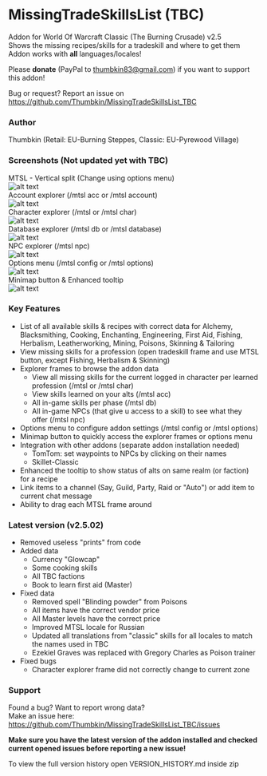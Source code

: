 # MissingTradeSkillsList (TBC)
Addon for World Of Warcraft Classic (The Burning Crusade) v2.5  
Shows the missing recipes/skills for a tradeskill and where to get them  
Addon works with **all** languages/locales! 

Please **donate** (PayPal to thumbkin83@gmail.com) if you want to support this addon!

Bug or request? Report an issue on https://github.com/Thumbkin/MissingTradeSkillsList_TBC

### Author
Thumbkin (Retail: EU-Burning Steppes, Classic: EU-Pyrewood Village)

### Screenshots (Not updated yet with TBC)
MTSL - Vertical split (Change using options menu)  
![alt text](http://www.thumbkin.be/mtsl/images/tbc/mtsl_main.png "Missing TradeSkills List - Main window")  
Account explorer (/mtsl acc or /mtsl account)  
![alt text](http://www.thumbkin.be/mtsl/images/tbc/mtsl_account.png "Missing TradeSkills List - Account explorer")  
Character explorer (/mtsl or /mtsl char)  
![alt text](http://www.thumbkin.be/mtsl/images/tbc/mtsl_character.png "Missing TradeSkills List - Character explorer")  
Database explorer (/mtsl db or /mtsl database)  
![alt text](http://www.thumbkin.be/mtsl/images/tbc/mtsl_database.png "Missing TradeSkills List - Database explorer")  
NPC explorer (/mtsl npc)  
![alt text](http://www.thumbkin.be/mtsl/images/tbc/mtsl_npc.png "Missing TradeSkills List - NPC explorer")  
Options menu (/mtsl config or /mtsl options)  
![alt text](http://www.thumbkin.be/mtsl/images/tbc/mtsl_options.png "Missing TradeSkills List - Options menu")  
Minimap button & Enhanced tooltip  
![alt text](http://www.thumbkin.be/mtsl/images/tbc/mtsl_minimap_tooltips.png "Missing TradeSkills List - Minimap Button & Enhanced tooltip")  

### Key Features

* List of all available skills & recipes with correct data for Alchemy, Blacksmithing, Cooking, Enchanting, Engineering, First Aid, Fishing, Herbalism, Leatherworking, Mining, Poisons, Skinning & Tailoring
* View missing skills for a profession (open tradeskill frame and use MTSL button, except Fishing, Herbalism & Skinning)
* Explorer frames to browse the addon data
  * View all missing skills for the current logged in character per learned profession (/mtsl or /mtsl char)
  * View skills learned on your alts (/mtsl acc)
  * All in-game skills per phase (/mtsl db)
  * All in-game NPCs (that give u access to a skill) to see what they offer (/mtsl npc)
* Options menu to configure addon settings (/mtsl config or /mtsl options)
* Minimap button to quickly access the explorer frames or options menu
* Integration with other addons (separate addon installation needed)
  * TomTom: set waypoints to NPCs by clicking on their names
  * Skillet-Classic
* Enhanced the tooltip to show status of alts on same realm (or faction) for a recipe
* Link items to a channel (Say, Guild, Party, Raid or "Auto") or add item to current chat message
* Ability to drag each MTSL frame around

### Latest version (v2.5.02)

* Removed useless "prints" from code
* Added data
  * Currency "Glowcap"
  * Some cooking skills
  * All TBC factions
  * Book to learn first aid (Master)
* Fixed data
  * Removed spell "Blinding powder" from Poisons
  * All items have the correct vendor price
  * All Master levels have the correct price
  * Improved MTSL locale for Russian
  * Updated all translations from "classic" skills for all locales to match the names used in TBC
  * Ezekiel Graves was replaced with Gregory Charles as Poison trainer
* Fixed bugs
  * Character explorer frame did not correctly change to current zone

### Support

Found a bug? Want to report wrong data?  
Make an issue here: https://github.com/Thumbkin/MissingTradeSkillsList_TBC/issues

**Make sure you have the latest version of the addon installed and checked current opened issues before reporting a new issue!**

To view the full version history open VERSION_HISTORY.md inside zip